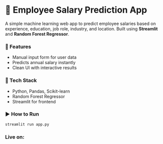 # 💼 Employee Salary Prediction App

A simple machine learning web app to predict employee salaries based on experience, education, job role, industry, and location. Built using **Streamlit** and **Random Forest Regressor**.

### 🔧 Features
- Manual input form for user data
- Predicts annual salary instantly
- Clean UI with interactive results

### 🧠 Tech Stack
- Python, Pandas, Scikit-learn
- Random Forest Regressor
- Streamlit for frontend

### ▶️ How to Run
```bash
streamlit run app.py
```
### Live on: 
